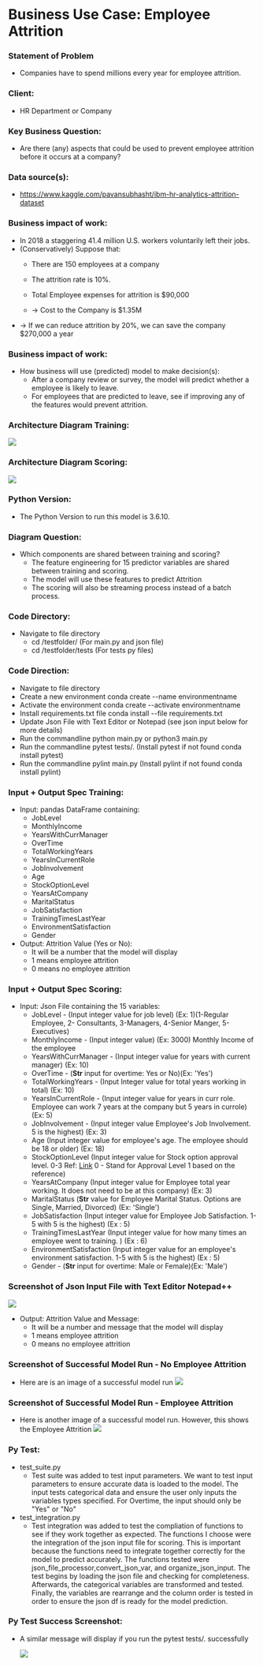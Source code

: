 # Business Use Case: Employee Attrition

### Statement of Problem 
* Companies have to spend millions every year for employee attrition. 

### Client: 
* HR Department or Company

### Key Business Question:

* Are there (any) aspects that could be used to prevent employee attrition before it occurs at a company?

### Data source(s):
* https://www.kaggle.com/pavansubhasht/ibm-hr-analytics-attrition-dataset

### Business impact of work:
* In 2018 a staggering 41.4 million U.S. workers voluntarily left their jobs. 
* (Conservatively) Suppose that:
  -   There are 150 employees at a company
  -   The attrition rate is 10%.

  -   Total Employee expenses for attrition is $90,000
  -   → Cost to  the Company is $1.35M
* → If we can reduce attrition by 20%, we can save the company $270,000 a year

### Business impact of work:
* How business will use (predicted) model to make decision(s): 
  -   After a company review or survey, the model will predict whether a employee is likely to leave.
  -   For employees that are predicted to leave, see if improving any of the features would prevent attrition.
  
### Architecture Diagram Training:

![](image/Architecture_Diagram_Training.png)

### Architecture Diagram Scoring:

![](image/Architecture_Diagram_Scoring.png)
### Python Version:
* The Python Version to run this model is 3.6.10.
### Diagram Question:
* Which components are shared between training and scoring?
  -   The feature engineering for 15 predictor variables are shared between training and scoring. 
  -   The model will use these features to predict Attrition 
  -   The scoring will also be streaming process instead of a batch process. 
  
### Code Directory:
 * Navigate to file directory
    -   cd /testfolder/  (For main.py and json file) 
    -   cd /testfolder/tests  (For tests py files) 
 
### Code Direction:
 * Navigate to file directory
 * Create a new environment conda create --name environmentname
 * Activate the environment conda create --activate environmentname
 * Install requirements.txt file  conda install --file requirements.txt
 * Update Json File with Text Editor or Notepad (see json input below for more details)
 * Run the commandline python main.py or python3 main.py  
 * Run the commandline pytest tests/.  (Install pytest if not found conda install pytest)
 * Run the commandline pylint main.py  (Install pylint if not found conda install pylint)

### Input + Output Spec Training:
* Input: pandas DataFrame containing:
  -   JobLevel 
  -   MonthlyIncome
  -   YearsWithCurrManager 
  -   OverTime
  -   TotalWorkingYears
  -   YearsInCurrentRole 
  -   JobInvolvement
  -   Age
  -   StockOptionLevel 
  -   YearsAtCompany 
  -   MaritalStatus
  -   JobSatisfaction 
  -   TrainingTimesLastYear 
  -   EnvironmentSatisfaction
  -   Gender
* Output: Attrition Value (Yes or No):
  -   It will be a number that the model will display
  -   1 means employee attrition
  -   0 means no employee attrition

### Input + Output Spec Scoring:  
* Input: Json File containing the 15 variables:
  -   JobLevel - (Input integer value for job level) (Ex: 1)(1-Regular Employee, 2- Consultants, 3-Managers, 4-Senior Manger, 5-Executives)
  -   MonthlyIncome -  (Input integer value) (Ex: 3000) Monthly Income of the employee
  -   YearsWithCurrManager - (Input integer value for years with current manager) (Ex: 10)
  -   OverTime  - (__Str__ input for overtime: Yes or No)(Ex: 'Yes')
  -   TotalWorkingYears - (Input Integer value for total years working in total) (Ex: 10)
  -   YearsInCurrentRole - (Input integer value for years in curr role. Employee can work 7 years at the company but 5 years in currole) (Ex: 5)
  -   JobInvolvement - (Input integer value Employee's Job Involvement. 5 is the highest) (Ex: 3)
  -   Age (Input integer value for employee's age. The employee should be 18 or older) (Ex: 18)
  -   StockOptionLevel (Input integer value for Stock option approval level. 0-3 Ref: [Link](https://investorplace.com/2009/03/option-approval-levels-explained) 0 - Stand for Approval Level 1 based on the reference)
  -   YearsAtCompany (Input integer value for Employee total year working. It does not need to be at this company) (Ex: 3)
  -   MaritalStatus (__Str__ value for Employee Marital Status. Options are Single, Married, Divorced) (Ex: 'Single')
  -   JobSatisfaction (Input integer value for Employee Job Satisfaction. 1-5 with 5 is the highest) (Ex : 5)
  -   TrainingTimesLastYear (Input integer value for how many times an employee went to training. ) (Ex : 6)
  -   EnvironmentSatisfaction  (Input integer value for an employee's environment satisfaction. 1-5 with 5 is the highest) (Ex : 5)
  -   Gender - (__Str__ input for overtime: Male or Female)(Ex: 'Male')
### Screenshot of Json Input File with Text Editor Notepad++

  ![](image/json.PNG)
  
* Output: Attrition Value and Message:
  -   It will be a number and message that the model will display
  -   1 means employee attrition
  -   0 means no employee attrition
### Screenshot of Successful Model Run - No Employee Attrition
- Here are is an image of a successful model run 
  ![](image/modelscore.PNG)
  
### Screenshot of Successful Model Run - Employee Attrition
- Here is another image of a successful model run. However, this shows the Employee Attrition
  ![](image/modelscore1.PNG)
  
### Py Test:
* test_suite.py
  -   Test suite was added to test input parameters. We want to test input parameters to ensure accurate data is loaded to the model. The input tests categorical data and ensure the user only inputs the variables types specified. For Overtime, the input should only be "Yes" or "No"
* test_integration.py
  -   Test integration was added to test the compliation of functions to see if they work together as expected. The functions I choose were the integration of the json input file for scoring. This is important because the functions need to integrate together correctly for the model to predict accurately. The functions tested were json_file_processor,convert_json_var, and organize_json_input. The test begins by loading the json file and checking for completeness. Afterwards, the categorical variables are transformed and tested. Finally, the variables are rearrange and the column order is tested in order to ensure the json df is ready for the model prediction.
  
### Py Test Success Screenshot:
- A similar message will display if you run the pytest tests/. successfully

  ![](image/pytest.PNG)

